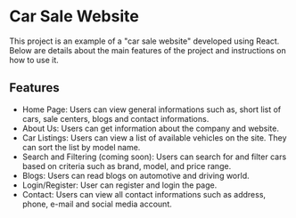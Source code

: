 # Car Sale Website

This project is an example of a "car sale website" developed using React. Below are details about the main features of the project and instructions on how to use it.

## Features

* Home Page: Users can view general informations such as, short list of cars, sale centers, blogs and contact informations.
* About Us: Users can get information about the company and website.
* Car Listings: Users can view a list of available vehicles on the site. They can sort the list by model name.
* Search and Filtering (coming soon): Users can search for and filter cars based on criteria such as brand, model, and price range.
* Blogs: Users can read blogs on automotive and driving world.
* Login/Register: User can register and login the page.
* Contact: Users can view all contact informations such as address, phone, e-mail and social media account.
